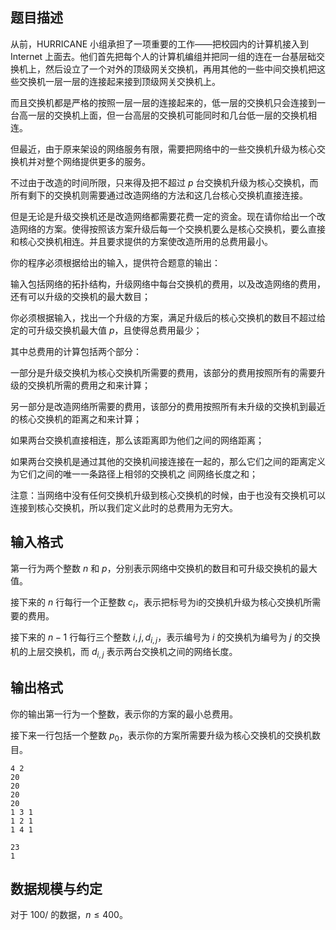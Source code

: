 ## 题目描述

从前，HURRICANE 小组承担了一项重要的工作——把校园内的计算机接入到 Internet 上面去。他们首先把每个人的计算机编组并把同一组的连在一台基层础交换机上，然后设立了一个对外的顶级网关交换机，再用其他的一些中间交换机把这些交换机一层一层的连接起来接到顶级网关交换机上。

而且交换机都是严格的按照一层一层的连接起来的，低一层的交换机只会连接到一台高一层的交换机上面，但一台高层的交换机可能同时和几台低一层的交换机相连。

但最近，由于原来架设的网络服务有限，需要把网络中的一些交换机升级为核心交换机并对整个网络提供更多的服务。

不过由于改造的时间所限，只来得及把不超过 $p$ 台交换机升级为核心交换机，而所有剩下的交换机则需要通过改造网络的方法和这几台核心交换机直接连接。

但是无论是升级交换机还是改造网络都需要花费一定的资金。现在请你给出一个改造网络的方案。使得按照该方案升级后每一个交换机要么是核心交换机，要么直接和核心交换机相连。并且要求提供的方案使改造所用的总费用最小。

你的程序必须根据给出的输入，提供符合题意的输出：

输入包括网络的拓扑结构，升级网络中每台交换机的费用，以及改造网络的费用，还有可以升级的交换机的最大数目； 

你必须根据输入，找出一个升级的方案，满足升级后的核心交换机的数目不超过给定的可升级交换机最大值 $p$，且使得总费用最少；

其中总费用的计算包括两个部分：

一部分是升级交换机为核心交换机所需要的费用，该部分的费用按照所有的需要升级的交换机所需的费用之和来计算；

另一部分是改造网络所需要的费用，该部分的费用按照所有未升级的交换机到最近的核心交换机的距离之和来计算；

如果两台交换机直接相连，那么该距离即为他们之间的网络距离；

如果两台交换机是通过其他的交换机间接连接在一起的，那么它们之间的距离定义为它们之间的唯一一条路径上相邻的交换机之
间网络长度之和；

注意：当网络中没有任何交换机升级到核心交换机的时候，由于也没有交换机可以连接到核心交换机，所以我们定义此时的总费用为无穷大。

## 输入格式

第一行为两个整数 $n$ 和 $p$，分别表示网络中交换机的数目和可升级交换机的最大值。

接下来的 $n$ 行每行一个正整数 $c_i$，表示把标号为i的交换机升级为核心交换机所需要的费用。

接下来的 $n-1$ 行每行三个整数 $i,j,d_{i,j}$，表示编号为 $i$ 的交换机为编号为 $j$ 的交换机的上层交换机，而 $d_{i,j}$ 表示两台交换机之间的网络长度。

## 输出格式

你的输出第一行为一个整数，表示你的方案的最小总费用。

接下来一行包括一个整数 $p_0$，表示你的方案所需要升级为核心交换机的交换机数目。

```input1
4 2
20
20
20
20
1 3 1
1 2 1
1 4 1
```

```output1
23
1
```

## 数据规模与约定

对于 $100/%$ 的数据，$n \le 400$。